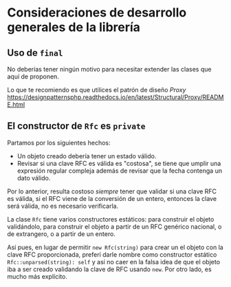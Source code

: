 # Consideraciones de desarrollo generales de la librería

## Uso de `final`

No deberías tener ningún motivo para necesitar extender las clases que aquí de proponen.

Lo que te recomiendo es que utilices el patrón de diseño *Proxy*
<https://designpatternsphp.readthedocs.io/en/latest/Structural/Proxy/README.html>

## El constructor de `Rfc` es `private`

Partamos por los siguientes hechos:

- Un objeto creado debería tener un estado válido.
- Revisar si una clave RFC es válida es "costosa", se tiene que umplir una expresión regular compleja
  además de revisar que la fecha contenga un dato válido.

Por lo anterior, resulta costoso *siempre* tener que validar si una clave RFC es válida,
si el RFC viene de la conversión de un entero, entonces la clave será válida, no es necesario verificarla.

La clase `Rfc` tiene varios constructores estáticos: para construir el objeto validándolo, para construir el
objeto a partir de un RFC genérico nacional, o de extrangero, o a partir de un entero.

Así pues, en lugar de permitir `new Rfc(string)` para crear un el objeto con la clave RFC proporcionada,
preferí darle nombre como constructor estático `Rfc::unparsed(string): self` y así no caer en la falsa idea
de que el objeto iba a ser creado validando la clave de RFC usando `new`. Por otro lado, es mucho más explícito.
